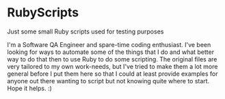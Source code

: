 # RubyScripts
Just some small Ruby scripts used for testing purposes

I'm a Software QA Engineer and spare-time coding enthusiast.  I've been looking for ways to automate some of the things that I do and what better way to do that then to use Ruby to do some scripting.  The original files are very tailored to my own work-needs, but I've tried to make them a lot more general before I put them here so that I could at least provide examples for anyone out there wanting to script but not knowing quite where to start.  Hope it helps.  :)
